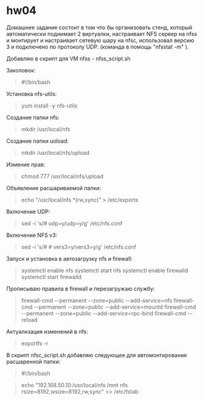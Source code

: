 # hw04

Домашнее задание состоит в том что бы организовать стенд, который автоматически поднимает 2 виртуалки, настраивает NFS сервер на nfss и монтирует и настраивает сетевую шару на nfsc, использовал версию 3 и подключено по протоколу UDP. (команда в помощь "nfsstat -m" ).

Добавляю в скрипт для VM nfss - nfss_script.sh

Заколовок:
>#!/bin/bash 

Установка nfs-utils:
>yum install -y nfs-utils

Создание папки nfs:

>mkdir /usr/local/nfs

Создание папки uoload:
>mkdir /usr/local/nfs/upload

Измение прав:

>chmod 777 /usr/local/nfs/upload

Объявление расшариваемой папки:

>echo "/usr/local/nfs     *(rw,sync)" > /etc/exports

Включение UDP:
>sed -i 's/# udp=y/udp=y/g' /etc/nfs.conf

Включение NFS v3:
>sed -i 's/# # vers3=y/vers3=y/g' /etc/nfs.conf

Запуск и установка в автозагрузку nfs и firewall:
>systemctl enable nfs 
>systemctl start nfs
>systemctl enable firewalld
>systemctl start firewalld

Прописываю правила в firewall и перезагружаю службу:
>firewall-cmd --permanent --zone=public --add-service=nfs
>firewall-cmd --permanent --zone=public --add-service=mountd
>firewall-cmd --permanent --zone=public --add-service=rpc-bind
>firewall-cmd --reload

Актуализация изменений в nfs:
>exportfs -r


В скрипт nfsc_script.sh добавляю следующее для автомонтирования расшаренной папки:

>#!/bin/bash

>echo "192.168.50.10:/usr/local/nfs    /mnt   nfs    rsize=8192,wsize=8192,rw,sync" >> /etc/fstab
